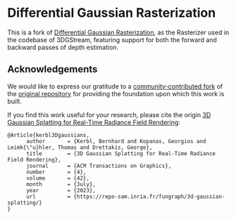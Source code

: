 # Differential Gaussian Rasterization

This is a fork of [Differential Gaussian Rasterization](https://github.com/graphdeco-inria/diff-gaussian-rasterization), as the Rasterizer used in the codebase of 3DGStream, featuring support for both the forward and backward passes of depth estimation.

## Acknowledgements

We would like to express our gratitude to a [community-contributed fork](https://github.com/ingra14m/depth-diff-gaussian-rasterization) of the [original repository](https://github.com/graphdeco-inria/diff-gaussian-rasterization) for providing the foundation upon which this work is built.

If you find this work useful for your research, please cite the origin [3D Gaussian Splatting for Real-Time Radiance Field Rendering](https://repo-sam.inria.fr/fungraph/3d-gaussian-splatting):

<div class="container is-max-desktop content">
    <pre><code>@Article{kerbl3Dgaussians,
      author       = {Kerbl, Bernhard and Kopanas, Georgios and Leimk{\"u}hler, Thomas and Drettakis, George},
      title        = {3D Gaussian Splatting for Real-Time Radiance Field Rendering},
      journal      = {ACM Transactions on Graphics},
      number       = {4},
      volume       = {42},
      month        = {July},
      year         = {2023},
      url          = {https://repo-sam.inria.fr/fungraph/3d-gaussian-splatting/}
}</code></pre>
</div>